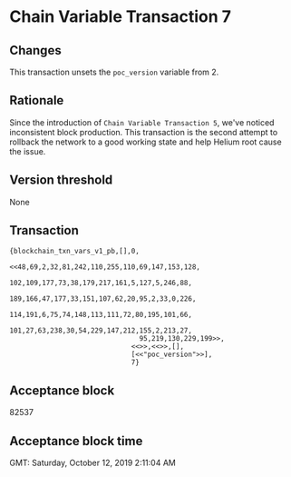 # Chain Variable Transaction 7

## Changes

This transaction unsets the `poc_version` variable from 2.

## Rationale

Since the introduction of `Chain Variable Transaction 5`, we've noticed inconsistent block production.
This transaction is the second attempt to rollback the network to a good working state and help Helium root cause the issue.

## Version threshold

None

## Transaction

```
{blockchain_txn_vars_v1_pb,[],0,
                              <<48,69,2,32,81,242,110,255,110,69,147,153,128,
                                102,109,177,73,38,179,217,161,5,127,5,246,88,
                                189,166,47,177,33,151,107,62,20,95,2,33,0,226,
                                114,191,6,75,74,148,113,111,72,80,195,101,66,
                                101,27,63,238,30,54,229,147,212,155,2,213,27,
                                95,219,130,229,199>>,
                              <<>>,<<>>,[],
                              [<<"poc_version">>],
                              7}
```

## Acceptance block

82537

## Acceptance block time

GMT: Saturday, October 12, 2019 2:11:04 AM
